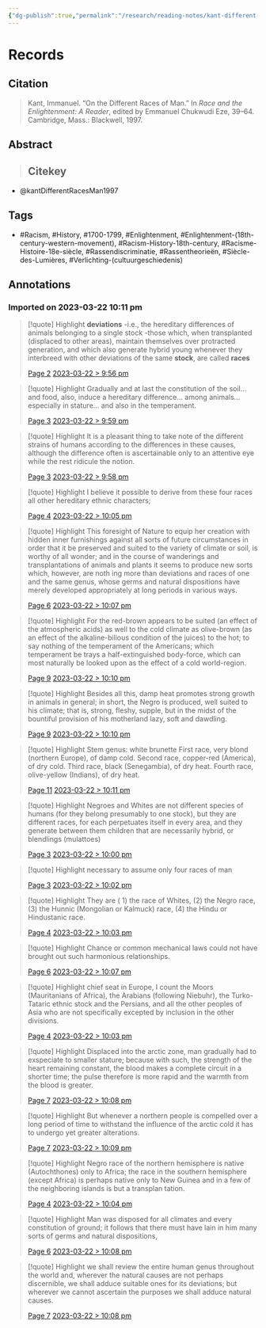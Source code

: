 ```yaml
---
{"dg-publish":true,"permalink":"/research/reading-notes/kant-different-races-man1997/","tags":["gardenEntry"]}
---
```



# Records
## Citation
> Kant, Immanuel. “On the Different Races of Man.” In _Race and the Enlightenment: A Reader_, edited by Emmanuel Chukwudi Eze, 39–64. Cambridge, Mass.: Blackwell, 1997.

## Abstract
>## Citekey
- @kantDifferentRacesMan1997

## Tags
- #Racism, #History, #1700-1799, #Enlightenment, #Enlightenment-(18th-century-western-movement), #Racism-History-18th-century, #Racisme-Histoire-18e-siècle, #Rassendiscriminatie, #Rassentheorieën, #Siècle-des-Lumières, #Verlichting-(cultuurgeschiedenis)

## Annotations

### Imported on 2023-03-22 10:11 pm

> [!quote] Highlight
> **deviations** -i.e., the hereditary differences of animals belonging to a single stock -those which, when trans­planted (displaced to other areas), maintain themselves over protracted generation, and which also generate hybrid young whenever they interbreed with other deviations of the same **stock**, are called **races**
>
> [Page 2](zotero://open-pdf/library/items/ULJH7UJH?page=2) [2023-03-22 > 9:56 pm](2023-03-22#9:56%20pm)

> [!quote] Highlight
> Gradually and at last the constitu­tion of the soil... and food, also, induce a hereditary difference... among animals... especially in stature... and also in the temperament.
>
> [Page 3](zotero://open-pdf/library/items/ULJH7UJH?page=3) [2023-03-22 > 9:59 pm](2023-03-22#9:59%20pm)

> [!quote] Highlight
> It is a pleasant thing to take note of the different strains of humans according to the differences in these causes, although the difference often is ascertainable only to an attentive eye while the rest ridicule the notion.
>
> [Page 3](zotero://open-pdf/library/items/ULJH7UJH?page=3) [2023-03-22 > 9:58 pm](2023-03-22#9:58%20pm)

> [!quote] Highlight
> I believe it possible to derive from these four races all other hereditary ethnic characters;
>
> [Page 4](zotero://open-pdf/library/items/ULJH7UJH?page=4) [2023-03-22 > 10:05 pm](2023-03-22#10:05%20pm)

> [!quote] Highlight
> This foresight of Nature to equip her creation with hidden inner furnishings against all sorts of future circumstances in order that it be preserved and suited to the variety of climate or soil, is worthy of all wonder; and in the course of wanderings and transplantations of animals and plants it seems to produce new sorts which, however, are noth­ ing more than deviations and races of one and the same genus, whose germs and natural dispositions have merely developed appropriately at long periods in various ways.
>
> [Page 6](zotero://open-pdf/library/items/ULJH7UJH?page=6) [2023-03-22 > 10:07 pm](2023-03-22#10:07%20pm)

> [!quote] Highlight
> For the red-brown appears to be suited (an effect of the atmospheric acids) as well to the cold climate as olive-brown (as an effect of the alkaline-bilious condition of the juices) to the hot; to say nothing of the temperament of the Americans; which temperament be­ trays a half-extinguished body-force, which can most naturally be looked upon as the effect of a cold world-region.
>
> [Page 9](zotero://open-pdf/library/items/ULJH7UJH?page=9) [2023-03-22 > 10:10 pm](2023-03-22#10:10%20pm)

> [!quote] Highlight
> Besides all this, damp heat promotes strong growth in animals in general; in short, the Negro is produced, well suited to his climate; that is, strong, fleshy, supple, but in the midst of the bountiful provision of his motherland lazy, soft and dawdling.
>
> [Page 9](zotero://open-pdf/library/items/ULJH7UJH?page=9) [2023-03-22 > 10:10 pm](2023-03-22#10:10%20pm)

> [!quote] Highlight
> Stem genus: white brunette First race, very blond (northern Europe), of damp cold. Second race, copper-red (America), of dry cold. Third race, black (Senegambia), of dry heat. Fourth race, olive-yellow (Indians), of dry heat.
>
> [Page 11](zotero://open-pdf/library/items/ULJH7UJH?page=11) [2023-03-22 > 10:11 pm](2023-03-22#10:11%20pm)

> [!quote] Highlight
> Negroes and Whites are not different species of humans (for they belong presumably to one stock), but they are different races, for each perpetuates itself in every area, and they generate between them children that are necessarily hybrid, or blendlings (mulattoes)
>
> [Page 3](zotero://open-pdf/library/items/ULJH7UJH?page=3) [2023-03-22 > 10:00 pm](2023-03-22#10:00%20pm)

> [!quote] Highlight
> necessary to assume only four races of man
>
> [Page 3](zotero://open-pdf/library/items/ULJH7UJH?page=3) [2023-03-22 > 10:02 pm](2023-03-22#10:02%20pm)

> [!quote] Highlight
> They are ( 1) the race of Whites, (2) the Negro race, (3) the Hunnic (Mongolian or Kalmuck) race, (4) the Hindu or Hindustanic race.
>
> [Page 4](zotero://open-pdf/library/items/ULJH7UJH?page=4) [2023-03-22 > 10:03 pm](2023-03-22#10:03%20pm)

> [!quote] Highlight
> Chance or common mechanical laws could not have brought out such harmonious relationships.
>
> [Page 6](zotero://open-pdf/library/items/ULJH7UJH?page=6) [2023-03-22 > 10:07 pm](2023-03-22#10:07%20pm)

> [!quote] Highlight
> chief seat in Europe, I count the Moors (Mauritanians of Africa), the Arabians (following Niebuhr), the Turko-Tataric ethnic stock and the Persians, and all the other peoples of Asia who are not specifically excepted by inclusion in the other divisions.
>
> [Page 4](zotero://open-pdf/library/items/ULJH7UJH?page=4) [2023-03-22 > 10:03 pm](2023-03-22#10:03%20pm)

> [!quote] Highlight
> Displaced into the arctic zone, man gradually had to exspeciate to smaller stature; because with such, the strength of the heart remaining constant, the blood makes a complete circuit in a shorter time; the pulse therefore is more rapid and the warmth from the blood is greater.
>
> [Page 7](zotero://open-pdf/library/items/ULJH7UJH?page=7) [2023-03-22 > 10:08 pm](2023-03-22#10:08%20pm)

> [!quote] Highlight
> But whenever a northern people is compelled over a long period of time to withstand the influence of the arctic cold it has to undergo yet greater alterations.
>
> [Page 7](zotero://open-pdf/library/items/ULJH7UJH?page=7) [2023-03-22 > 10:09 pm](2023-03-22#10:09%20pm)

> [!quote] Highlight
> Negro race of the northern hemisphere is native (Autochthones) only to Africa; the race in the southern hemisphere (except Africa) is perhaps native only to New Guinea and in a few of the neighboring islands is but a transplan­ tation.
>
> [Page 4](zotero://open-pdf/library/items/ULJH7UJH?page=4) [2023-03-22 > 10:04 pm](2023-03-22#10:04%20pm)

> [!quote] Highlight
> Man was disposed for all climates and every constitution of ground; it follows that there must have lain in him many sorts of germs and natural dispositions,
>
> [Page 6](zotero://open-pdf/library/items/ULJH7UJH?page=6) [2023-03-22 > 10:08 pm](2023-03-22#10:08%20pm)

> [!quote] Highlight
> we shall review the entire human genus throughout the world and, wherever the natural causes are not perhaps discernible, we shall adduce suitable ones for its deviations; but wherever we cannot ascertain the purposes we shall adduce natural causes.
>
> [Page 7](zotero://open-pdf/library/items/ULJH7UJH?page=7) [2023-03-22 > 10:08 pm](2023-03-22#10:08%20pm)





